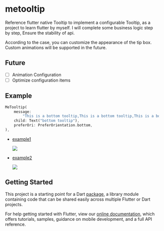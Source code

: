# metooltip

Reference flutter native Tooltip to implement a configurable Tooltip, as a project to learn flutter by myself. I will complete some business logic step by step, Ensure the stability of api.

According to the case, you can customize the appearance of the tip box. Custom animations will be supported in the future.

## Future

-   [ ] Animation Configuration
-   [ ] Optimize configuration items

## Example

```dart
MeTooltip(
    message:
        "This is a bottom tooltip,This is a bottom tooltip,This is a bottom tooltip,This is a bottom tooltip",
    child: Text("bottom tooltip"),
    preferOri: PreferOrientation.bottom,
),
```

-   [example1](./example/example-1/)

    ![](https://github.com/secret344/flutter-tooltip/blob/main/screenshots/example-1-1.png)

-   [example2](./example/example-2/)

    ![](https://github.com/secret344/flutter-tooltip/blob/main/screenshots/example-2.png)

## Getting Started

This project is a starting point for a Dart
[package](https://flutter.dev/developing-packages/),
a library module containing code that can be shared easily across
multiple Flutter or Dart projects.

For help getting started with Flutter, view our
[online documentation](https://flutter.dev/docs), which offers tutorials,
samples, guidance on mobile development, and a full API reference.
